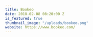 ```yaml
---
title: Bookeo
date: 2018-02-08 08:20:00 Z
is_featured: true
thumbnail_image: "/uploads/bookeo.png"
website: https://www.bookeo.com/
---
```



